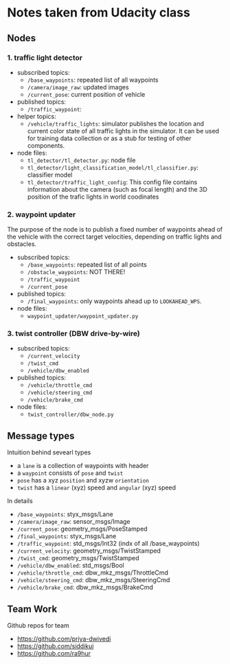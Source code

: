 # Notes taken from Udacity class

## Nodes

### 1. traffic light detector
- subscribed topics:
	- `/base_waypoints`: repeated list of all waypoints
	- `/camera/image_raw`: updated images
	- `/current_pose`: current position of vehicle
- published topics:
	- `/traffic_waypoint`: 
- helper topics:
	- `/vehicle/traffic_lights`: simulator publishes the location and current color state of all traffic lights in the simulator. It can be used for training data collection or as a stub for testing of other components.
- node files:
	- `tl_detector/tl_detector.py`: node file
	- `tl_detector/light_classification_model/tl_classifier.py`: classifier model
	- `tl_detector/traffic_light_config`: This config file contains information about the camera (such as focal length) and the 3D position of the trafic lights in world coodinates

### 2. waypoint updater

The purpose of the node is to publish a fixed number of waypoints ahead of the vehicle with the correct target velocities, depending on traffic lights and obstacles.

- subscribed topics:
	- `/base_waypoints`: repeated list of all points
	- `/obstacle_waypoints`: NOT THERE!
	- `/traffic_waypoint`
	- `/current_pose`
- published topics:
	- `/final_waypoints`: only waypoints ahead up to `LOOKAHEAD_WPS`.
- node files:
	- `waypoint_updater/waypoint_updater.py`

### 3. twist controller (DBW drive-by-wire)
- subscribed topics:
	- `/current_velocity`
	- `/twist_cmd`
	- `/vehicle/dbw_enabled`
- published topics:
	- `/vehicle/throttle_cmd`
	- `/vehicle/steering_cmd`
	- `/vehicle/brake_cmd`
- node files:
	- `twist_controller/dbw_node.py`

## Message types

Intuition behind sevearl types
- a `lane` is a collection of waypoints with header
- a `waypoint` consists of `pose` and `twist`
- `pose` has a xyz `position` and xyzw `orientation`
- `twist` has a `linear` (xyz) speed and `angular` (xyz) speed

In details

- `/base_waypoints`: styx_msgs/Lane
- `/camera/image_raw`: sensor_msgs/Image
- `/current_pose`: geometry_msgs/PoseStamped
- `/final_waypoints`: styx_msgs/Lane
- `/traffic_waypoint`: std_msgs/Int32 (indx of all /base_waypoints)
- `/current_velocity`: geometry_msgs/TwistStamped
- `/twist_cmd`: geometry_msgs/TwistStamped
- `/vehicle/dbw_enabled`: std_msgs/Bool
- `/vehicle/throttle_cmd`: dbw_mkz_msgs/ThrottleCmd
- `/vehicle/steering_cmd`: dbw_mkz_msgs/SteeringCmd
- `/vehicle/brake_cmd`: dbw_mkz_msgs/BrakeCmd

## Team Work

Github repos for team
- https://github.com/priya-dwivedi
- https://github.com/siddikui
- https://github.com/ra9hur
